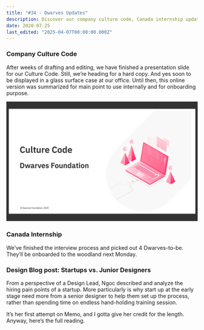 ```yaml
---
title: "#34 - Dwarves Updates"
description: Discover our company culture code, Canada internship updates, and insights on startups hiring junior designers from a design lead’s perspective in this concise blog post.
date: 2020-07-25
last_edited: "2025-04-07T00:00:00.000Z"
---
```


### Company Culture Code

After weeks of drafting and editing, we have finished a presentation slide for our Culture Code. Still, we’re heading for a hard copy. And yes soon to be displayed in a glass surface case at our office. Until then, this online version was summarized for main point to use internally and for onboarding purpose.

![](assets/notion-image-1744007024890-od6xi.webp)

### Canada Internship

We’ve finished the interview process and picked out 4 Dwarves-to-be. They’ll be onboarded to the woodland next Monday.

### Design Blog post: Startups vs. Junior Designers

From a perspective of a Design Lead, Ngoc described and analyze the hiring pain points of a startup. More particularly is why start up at the early stage need more from a senior designer to help them set up the process, rather than spending time on endless hand-holding training session.

It’s her first attempt on Memo, and I gotta give her credit for the length. Anyway, here’s the full reading.

